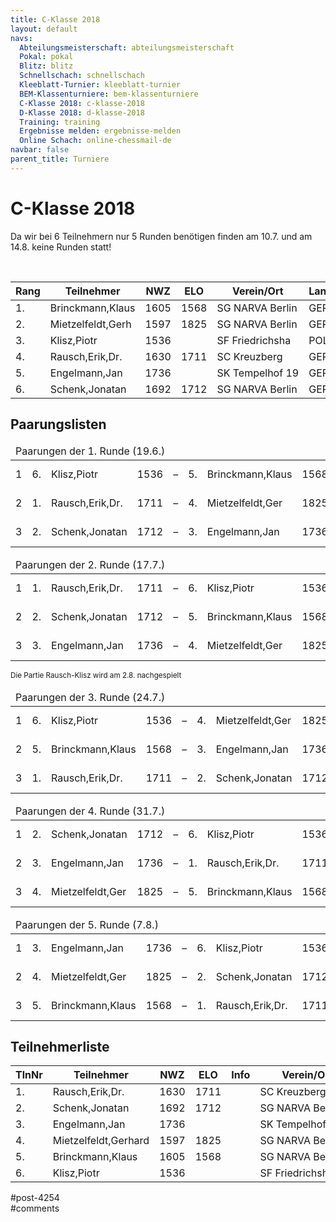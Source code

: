 ```yaml
---
title: C-Klasse 2018 
layout: default
navs:
  Abteilungsmeisterschaft: abteilungsmeisterschaft
  Pokal: pokal
  Blitz: blitz
  Schnellschach: schnellschach
  Kleeblatt-Turnier: kleeblatt-turnier
  BEM-Klassenturniere: bem-klassenturniere
  C-Klasse 2018: c-klasse-2018
  D-Klasse 2018: d-klasse-2018
  Training: training
  Ergebnisse melden: ergebnisse-melden
  Online Schach: online-chessmail-de
navbar: false
parent_title: Turniere
---
```

<div class="post-4254 page type-page status-publish hentry" id="post-4254">
<h1 class="entry-title">C-Klasse 2018</h1>
<div class="entry-content">
<p>Da wir bei 6 Teilnehmern nur 5 Runden benötigen finden am 10.7. und am 14.8. keine Runden statt!</p>
<p> </p>
<table class="clean swiss">
<thead>
<tr>
<th>Rang</th>
<th>Teilnehmer</th>
<th>NWZ</th>
<th>ELO</th>
<th>Verein/Ort</th>
<th>Land</th>
<th>S</th>
<th>R</th>
<th>V</th>
<th>Punkte</th>
<th>SoBer</th>
<th>Siege</th>
</tr>
</thead>
<tbody>
<tr>
<td>1.</td>
<td>Brinckmann,Klaus</td>
<td>1605</td>
<td>1568</td>
<td>SG NARVA Berlin</td>
<td>GER</td>
<td>2</td>
<td>2</td>
<td>1</td>
<td>3.0</td>
<td>7.75</td>
<td>2</td>
</tr>
<tr>
<td>2.</td>
<td>Mietzelfeldt,Gerh</td>
<td>1597</td>
<td>1825</td>
<td>SG NARVA Berlin</td>
<td>GER</td>
<td>2</td>
<td>2</td>
<td>1</td>
<td>3.0</td>
<td>6.75</td>
<td>2</td>
</tr>
<tr>
<td>3.</td>
<td>Klisz,Piotr</td>
<td>1536</td>
<td></td>
<td>SF Friedrichsha</td>
<td>POL</td>
<td>3</td>
<td>0</td>
<td>2</td>
<td>3.0</td>
<td>6.50</td>
<td>3</td>
</tr>
<tr>
<td>4.</td>
<td>Rausch,Erik,Dr.</td>
<td>1630</td>
<td>1711</td>
<td>SC Kreuzberg</td>
<td>GER</td>
<td>2</td>
<td>1</td>
<td>2</td>
<td>2.5</td>
<td>6.00</td>
<td>2</td>
</tr>
<tr>
<td>5.</td>
<td>Engelmann,Jan</td>
<td>1736</td>
<td></td>
<td>SK Tempelhof 19</td>
<td>GER</td>
<td>2</td>
<td>0</td>
<td>3</td>
<td>2.0</td>
<td>4.00</td>
<td>2</td>
</tr>
<tr>
<td>6.</td>
<td>Schenk,Jonatan</td>
<td>1692</td>
<td>1712</td>
<td>SG NARVA Berlin</td>
<td>GER</td>
<td>1</td>
<td>1</td>
<td>3</td>
<td>1.5</td>
<td>4.50</td>
<td>1</td>
</tr>
</tbody>
</table>
<h2>Paarungslisten</h2>
<table class="clean swiss">
<thead>
<tr>
<td colspan="11">Paarungen der 1. Runde (19.6.)</td>
</tr>
</thead>
<tbody>
<tr>
<td>1</td>
<td>6.</td>
<td>Klisz,Piotr</td>
<td>1536</td>
<td>–</td>
<td>5.</td>
<td>Brinckmann,Klaus</td>
<td>1568</td>
<td>0 – 1</td>
</tr>
<tr>
<td>2</td>
<td>1.</td>
<td>Rausch,Erik,Dr.</td>
<td>1711</td>
<td>–</td>
<td>4.</td>
<td>Mietzelfeldt,Ger</td>
<td>1825</td>
<td>0 – 1</td>
</tr>
<tr>
<td>3</td>
<td>2.</td>
<td>Schenk,Jonatan</td>
<td>1712</td>
<td>–</td>
<td>3.</td>
<td>Engelmann,Jan</td>
<td>1736</td>
<td>0 – 1</td>
</tr>
</tbody>
</table>
<table class="clean swiss">
<thead>
<tr>
<td colspan="11">Paarungen der 2. Runde (17.7.)</td>
</tr>
</thead>
<tbody>
<tr>
<td>1</td>
<td>1.</td>
<td>Rausch,Erik,Dr.</td>
<td>1711</td>
<td>–</td>
<td>6.</td>
<td>Klisz,Piotr</td>
<td>1536</td>
<td>1 – 0</td>
</tr>
<tr>
<td>2</td>
<td>2.</td>
<td>Schenk,Jonatan</td>
<td>1712</td>
<td>–</td>
<td>5.</td>
<td>Brinckmann,Klaus</td>
<td>1568</td>
<td>1 – 0</td>
</tr>
<tr>
<td>3</td>
<td>3.</td>
<td>Engelmann,Jan</td>
<td>1736</td>
<td>–</td>
<td>4.</td>
<td>Mietzelfeldt,Ger</td>
<td>1825</td>
<td>0 – 1</td>
</tr>
</tbody>
</table>
<p><small>Die Partie Rausch-Klisz wird am 2.8. nachgespielt</small></p>
<table class="clean swiss">
<thead>
<tr>
<td colspan="11">Paarungen der 3. Runde (24.7.)</td>
</tr>
</thead>
<tbody>
<tr>
<td>1</td>
<td>6.</td>
<td>Klisz,Piotr</td>
<td>1536</td>
<td>–</td>
<td>4.</td>
<td>Mietzelfeldt,Ger</td>
<td>1825</td>
<td>1 – 0</td>
</tr>
<tr>
<td>2</td>
<td>5.</td>
<td>Brinckmann,Klaus</td>
<td>1568</td>
<td>–</td>
<td>3.</td>
<td>Engelmann,Jan</td>
<td>1736</td>
<td>1 – 0</td>
</tr>
<tr>
<td>3</td>
<td>1.</td>
<td>Rausch,Erik,Dr.</td>
<td>1711</td>
<td>–</td>
<td>2.</td>
<td>Schenk,Jonatan</td>
<td>1712</td>
<td>1 – 0</td>
</tr>
</tbody>
</table>
<table class="clean swiss">
<thead>
<tr>
<td colspan="11">Paarungen der 4. Runde (31.7.)</td>
</tr>
</thead>
<tbody>
<tr>
<td>1</td>
<td>2.</td>
<td>Schenk,Jonatan</td>
<td>1712</td>
<td>–</td>
<td>6.</td>
<td>Klisz,Piotr</td>
<td>1536</td>
<td>0 – 1</td>
</tr>
<tr>
<td>2</td>
<td>3.</td>
<td>Engelmann,Jan</td>
<td>1736</td>
<td>–</td>
<td>1.</td>
<td>Rausch,Erik,Dr.</td>
<td>1711</td>
<td>1 – 0</td>
</tr>
<tr>
<td>3</td>
<td>4.</td>
<td>Mietzelfeldt,Ger</td>
<td>1825</td>
<td>–</td>
<td>5.</td>
<td>Brinckmann,Klaus</td>
<td>1568</td>
<td>½ – ½</td>
</tr>
</tbody>
</table>
<table class="clean swiss">
<thead>
<tr>
<td colspan="11">Paarungen der 5. Runde (7.8.)</td>
</tr>
</thead>
<tbody>
<tr>
<td>1</td>
<td>3.</td>
<td>Engelmann,Jan</td>
<td>1736</td>
<td>–</td>
<td>6.</td>
<td>Klisz,Piotr</td>
<td>1536</td>
<td>0 – 1</td>
</tr>
<tr>
<td>2</td>
<td>4.</td>
<td>Mietzelfeldt,Ger</td>
<td>1825</td>
<td>–</td>
<td>2.</td>
<td>Schenk,Jonatan</td>
<td>1712</td>
<td>½ – ½</td>
</tr>
<tr>
<td>3</td>
<td>5.</td>
<td>Brinckmann,Klaus</td>
<td>1568</td>
<td>–</td>
<td>1.</td>
<td>Rausch,Erik,Dr.</td>
<td>1711</td>
<td>½ – ½</td>
</tr>
</tbody>
</table>
<h2>Teilnehmerliste</h2>
<table class="clean swiss footable">
<thead>
<tr>
<th>TlnNr</th>
<th>Teilnehmer</th>
<th>NWZ</th>
<th>ELO</th>
<th>Info</th>
<th>Verein/Ort</th>
<th>Land</th>
<th>Geburt</th>
</tr>
</thead>
<tbody>
<tr>
<td>1.</td>
<td>Rausch,Erik,Dr.</td>
<td>1630</td>
<td>1711</td>
<td></td>
<td>SC Kreuzberg</td>
<td>GER</td>
<td>1950</td>
</tr>
<tr>
<td>2.</td>
<td>Schenk,Jonatan</td>
<td>1692</td>
<td>1712</td>
<td></td>
<td>SG NARVA Berlin</td>
<td>GER</td>
<td>1986</td>
</tr>
<tr>
<td>3.</td>
<td>Engelmann,Jan</td>
<td>1736</td>
<td></td>
<td></td>
<td>SK Tempelhof 1931</td>
<td>GER</td>
<td>1993</td>
</tr>
<tr>
<td>4.</td>
<td>Mietzelfeldt,Gerhard</td>
<td>1597</td>
<td>1825</td>
<td></td>
<td>SG NARVA Berlin</td>
<td>GER</td>
<td>1937</td>
</tr>
<tr>
<td>5.</td>
<td>Brinckmann,Klaus</td>
<td>1605</td>
<td>1568</td>
<td></td>
<td>SG NARVA Berlin</td>
<td>GER</td>
<td>1958</td>
</tr>
<tr>
<td>6.</td>
<td>Klisz,Piotr</td>
<td>1536</td>
<td></td>
<td></td>
<td>SF Friedrichshagen</td>
<td>POL</td>
<td>1976</td>
</tr>
</tbody>
</table>
</div><!-- .entry-content -->
</div> #post-4254 
<div id="comments">
</div> #comments 
